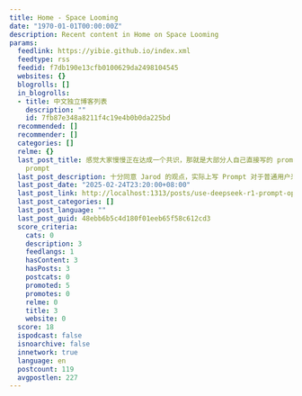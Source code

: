 ```yaml
---
title: Home - Space Looming
date: "1970-01-01T00:00:00Z"
description: Recent content in Home on Space Looming
params:
  feedlink: https://yibie.github.io/index.xml
  feedtype: rss
  feedid: f7db190e13cfb0100629da2498104545
  websites: {}
  blogrolls: []
  in_blogrolls:
  - title: 中文独立博客列表
    description: ""
    id: 7fb87e348a8211f4c19e4b0b0da225bd
  recommended: []
  recommender: []
  categories: []
  relme: {}
  last_post_title: 感觉大家慢慢正在达成一个共识，那就是大部分人自己直接写的 prompt 都是不合格的，DeepSeek R1 的最佳使用场景不是直接用来输出，而是一个
    prompt
  last_post_description: 十分同意 Jarod 的观点，实际上写 Prompt 对于普通用户来说，要求也太高了。以及，由于大模型的不稳定性，如果为一次性任务写
  last_post_date: "2025-02-24T23:20:00+08:00"
  last_post_link: http://localhost:1313/posts/use-deepseek-r1-prompt-optimizer-for-instruct-model/use-deepseek-r1-prompt-optimizer-for-instruct-model/
  last_post_categories: []
  last_post_language: ""
  last_post_guid: 48ebb6b5c4d180f01eeb65f58c612cd3
  score_criteria:
    cats: 0
    description: 3
    feedlangs: 1
    hasContent: 3
    hasPosts: 3
    postcats: 0
    promoted: 5
    promotes: 0
    relme: 0
    title: 3
    website: 0
  score: 18
  ispodcast: false
  isnoarchive: false
  innetwork: true
  language: en
  postcount: 119
  avgpostlen: 227
---
```

